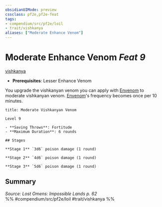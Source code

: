 ```yaml
---
obsidianUIMode: preview
cssclass: pf2e,pf2e-feat
tags:
- compendium/src/pf2e/loil
- trait/vishkanya
aliases: ["Moderate Enhance Venom"]
---
```

# Moderate Enhance Venom  *Feat 9*  
[vishkanya](/rules/traits/vishkanya-loil.md)  

- **Prerequisites**: Lesser Enhance Venom

You upgrade the vishkanyan venom you can apply with [Envenom](/rules/actions/envenom-loil.md) to moderate vishkanyan venom. [Envenom](/rules/actions/envenom-loil.md)'s frequency becomes once per 10 minutes.

```ad-inline-affliction
title: Moderate Vishkanyan Venom

Level 9

- **Saving Throws**: Fortitude
- **Maximum Duration**: 6 rounds

## Stages

**Stage 1** `3d6` poison damage (1 round)

**Stage 2** `4d6` poison damage (1 round)

**Stage 3** `5d6` poison damage (1 round)
```

## Summary

*Source: Lost Omens: Impossible Lands p. 62*  
%% #compendium/src/pf2e/loil #trait/vishkanya %%